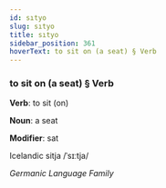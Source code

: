 ```yaml
---
id: sıtyo
slug: sıtyo
title: sıtyo
sidebar_position: 361
hoverText: to sit on (a seat) § Verb
---
```


### to sit on (a seat) § Verb

**Verb**: to sit (on)

**Noun**: a seat

**Modifier**: sat

Icelandic sitja /ˈsɪːtja/

*Germanic Language Family*